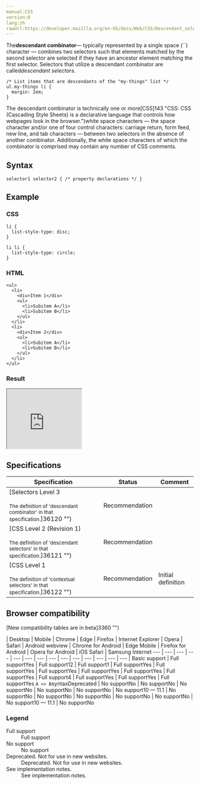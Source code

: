 ```yaml
---
manual:CSS
version:0
lang:zh
rawUrl:https://developer.mozilla.org/en-US/docs/Web/CSS/Descendant_selectors
---
```






The**descendant combinator**— typically represented by a single space (``) character — combines two selectors such that elements matched by the second selector are selected if they have an ancestor element matching the first selector. Selectors that utilize a descendant combinator are called<dfn>descendant selectors</dfn>.


```
/* List items that are descendants of the "my-things" list */
ul.my-things li {
  margin: 2em;
}
```


The descendant combinator is technically one or more[CSS]143 "CSS: CSS (Cascading Style Sheets) is a declarative language that controls how webpages look in the browser.")white space characters — the space character and/or one of four control characters: carriage return, form feed, new line, and tab characters — between two selectors in the absence of another combinator. Additionally, the white space characters of which the combinator is comprised may contain any number of CSS comments.


## Syntax<a name="Syntax"></a>

```
selector1 selector2 { /* property declarations */ }

```

## Example<a name="Example"></a>

### CSS<a name="CSS"></a>

```
li {
  list-style-type: disc;
}

li li {
  list-style-type: circle;
}
```

### HTML<a name="HTML"></a>

```
<ul>
  <li>
    <div>Item 1</div>
    <ul>
      <li>Subitem A</li>
      <li>Subitem B</li>
    </ul>
  </li>
  <li>
    <div>Item 2</div>
    <ul>
      <li>Subitem A</li>
      <li>Subitem B</li>
    </ul>
  </li>
</ul>
```

### Result<a name="Result"></a>


<iframe src='https://mdn.mozillademos.org/en-US/docs/Web/CSS/Descendant_selectors$samples/Example?revision=1367134' width='200' height='160'></iframe>



## Specifications<a name="Specifications"></a>

Specification | Status | Comment 
 ---  |  ---  |  ---  | 
[Selectors Level 3<br></br><small>The definition of &#39;descendant combinator&#39; in that specification.</small>]36120 "") | Recommendation |  
[CSS Level 2 (Revision 1)<br></br><small>The definition of &#39;descendant selectors&#39; in that specification.</small>]36121 "") | Recommendation |  
[CSS Level 1<br></br><small>The definition of &#39;contextual selectors&#39; in that specification.</small>]36122 "") | Recommendation | Initial definition 


## Browser compatibility<a name="Browser_compatibility"></a>
[New compatibility tables are in beta<i></i>]3360 "")

 | <abbr>Desktop<i></i></abbr> | <abbr>Mobile<i></i></abbr> 
 | <abbr>Chrome<i></i></abbr> | <abbr>Edge<i></i></abbr> | <abbr>Firefox<i></i></abbr> | <abbr>Internet Explorer<i></i></abbr> | <abbr>Opera<i></i></abbr> | <abbr>Safari<i></i></abbr> | <abbr>Android webview<i></i></abbr> | <abbr>Chrome for Android<i></i></abbr> | <abbr>Edge Mobile<i></i></abbr> | <abbr>Firefox for Android<i></i></abbr> | <abbr>Opera for Android<i></i></abbr> | <abbr>iOS Safari<i></i></abbr> | <abbr>Samsung Internet<i></i></abbr> 
 ---  |  ---  |  ---  |  ---  |  ---  |  ---  |  ---  |  ---  |  ---  |  ---  |  ---  |  ---  |  ---  |  ---  | 
Basic support | <abbr>Full support</abbr>Yes | <abbr>Full support</abbr>12 | <abbr>Full support</abbr>1 | <abbr>Full support</abbr>Yes | <abbr>Full support</abbr>Yes | <abbr>Full support</abbr>Yes | <abbr>Full support</abbr>Yes | <abbr>Full support</abbr>Yes | <abbr>Full support</abbr>Yes | <abbr>Full support</abbr>4 | <abbr>Full support</abbr>Yes | <abbr>Full support</abbr>Yes | <abbr>Full support</abbr>Yes 
`A >> B`syntax<abbr>Deprecated<i></i></abbr> | <abbr>No support</abbr>No | <abbr>No support</abbr>No | <abbr>No support</abbr>No | <abbr>No support</abbr>No | <abbr>No support</abbr>No | <abbr>No support</abbr>10 — 11.1 | <abbr>No support</abbr>No | <abbr>No support</abbr>No | <abbr>No support</abbr>No | <abbr>No support</abbr>No | <abbr>No support</abbr>No | <abbr>No support</abbr>10 — 11.1 | <abbr>No support</abbr>No 


### Legend<a name="Legend"></a>
<dl><dt id=''><abbr>Full support</abbr></dt><dd>Full support</dd><dt id=''><abbr>No support</abbr></dt><dd>No support</dd><dt id=''><abbr>Deprecated. Not for use in new websites.<i></i></abbr></dt><dd>Deprecated. Not for use in new websites.</dd><dt id=''><abbr>See implementation notes.<i></i></abbr></dt><dd>See implementation notes.</dd></dl>



